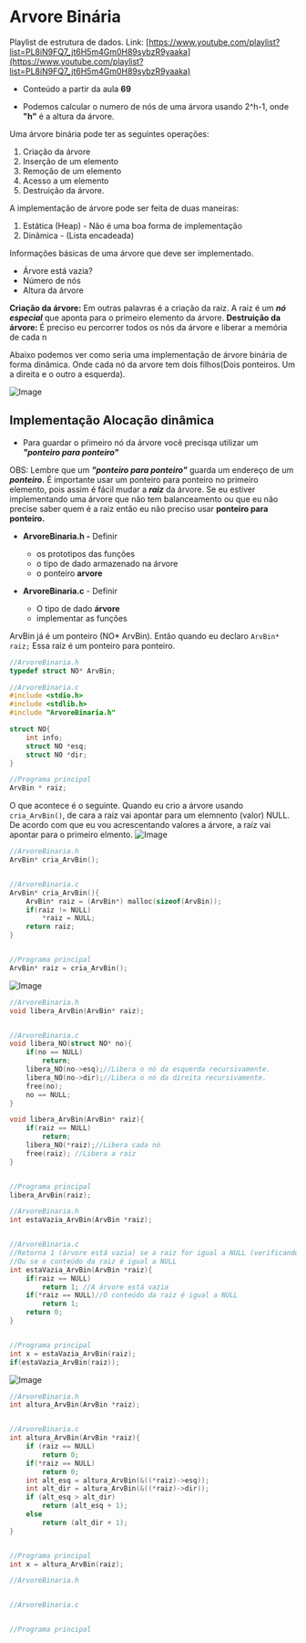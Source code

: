# Arvore Binária

Playlist de estrutura de dados. Link: [https://www.youtube.com/playlist?list=PL8iN9FQ7_jt6H5m4Gm0H89sybzR9yaaka](https://www.youtube.com/playlist?list=PL8iN9FQ7_jt6H5m4Gm0H89sybzR9yaaka) 

- Conteúdo a partir da aula **69**

- Podemos calcular o numero de nós de uma árvora usando 2^h-1, onde **"h"** é a altura da árvore.

Uma árvore binária pode ter as seguintes operações:
1. Criação da árvore
1. Inserção de um elemento
1. Remoção de um elemento
1. Acesso a um elemento
1. Destruição da árvore.

A implementação de árvore pode ser feita de duas maneiras:

1. Estática (Heap) - Não é uma boa forma de implementação
1. Dinâmica - (Lista encadeada)

Informações básicas de uma árvore que deve ser implementado.
- Árvore está vazia?
- Número de nós
- Altura da árvore


**Criação da árvore:** Em outras palavras é a criação da raiz. A raiz é um ***nó especial*** que aponta para o primeiro elemento da árvore.
**Destruição da árvore:** É preciso eu percorrer todos os nós da árvore e liberar a memória de cada n

Abaixo podemos ver como seria uma implementação de árvore binária de forma dinâmica. Onde cada nó da arvore tem dois filhos(Dois ponteiros. Um a direita e o outro a esquerda).

![Image](/home/jefferson/Documents/medley/resources/SkGEE5jMm_SyBPDciMm.png)



## Implementação Alocação dinâmica
- Para guardar o pŕimeiro nó da árvore você precisqa utilizar um ***"ponteiro para ponteiro"*** 

OBS: Lembre que um ***"ponteiro para ponteiro"***  guarda um endereço de um ***ponteiro.*** É importante usar um ponteiro para ponteiro no primeiro elemento, pois assim é fácil mudar a ***raiz*** da árvore. Se eu estiver implementando uma árvore que não tem balanceamento ou que eu não precise saber quem é a raiz então eu não preciso usar **ponteiro para ponteiro.**

- **ArvoreBinaria.h -** Definir 
  - os prototipos das funções
  - o tipo de dado armazenado na árvore
  - o ponteiro **arvore**

- **ArvoreBinaria.c** - Definir
  - O tipo de dado **árvore**
  - implementar as funções 

ArvBin já é um ponteiro (NO* ArvBin). Então quando eu declaro `ArvBin* raiz;` Essa raiz é um ponteiro para ponteiro. 
```c
//ArvoreBinaria.h
typedef struct NO* ArvBin;

//ArvoreBinaria.c
#include <stdio.h>
#include <stdlib.h>
#include "ArvoreBinaria.h"

struct NO{
    int info;
    struct NO *esq;
    struct NO *dir;
}

//Programa principal
ArvBin * raiz;
```

O que acontece é o seguinte. Quando eu crio a árvore usando `cria_ArvBin()`, de cara a raiz vai apontar para um elemnento (valor) NULL. De acordo com que eu vou acrescentando valores a árvore, a raíz vai apontar para o primeiro elmento.
![Image](/home/jefferson/my-notes-Medleytext/resources/SkGEE5jMm_H1wEAVnMQ.png)

```c
//ArvoreBinaria.h
ArvBin* cria_ArvBin();


//ArvoreBinaria.c
ArvBin* cria_ArvBin(){
    ArvBin* raiz = (ArvBin*) malloc(sizeof(ArvBin));
    if(raiz != NULL)
        *raiz = NULL;
    return raiz;
}


//Programa principal
ArvBin* raiz = cria_ArvBin();
```


![Image](/home/jefferson/my-notes-Medleytext/resources/SkGEE5jMm_S1n2lrhzQ.png)


```c
//ArvoreBinaria.h
void libera_ArvBin(ArvBin* raiz);


//ArvoreBinaria.c
void libera_NO(struct NO* no){
    if(no == NULL)
        return;
    libera_NO(no->esq);//Libera o nó da esquerda recursivamente.
    libera_NO(no->dir);//Libera o nó da direita recursivamente.
    free(no);
    no == NULL;
}

void libera_ArvBin(ArvBin* raiz){
    if(raiz == NULL)
        return;
    libera_NO(*raiz);//Libera cada nó
    free(raiz); //Libera a raiz
}


//Programa principal
libera_ArvBin(raiz);
```

```c
//ArvoreBinaria.h
int estaVazia_ArvBin(ArvBin *raiz);


//ArvoreBinaria.c
//Retorna 1 (árvore está vazia) se a raiz for igual a NULL (verificando se ela [raiz] existe ) 
//Ou se o conteúdo da raiz é igual a NULL
int estaVazia_ArvBin(ArvBin *raiz){
    if(raiz == NULL)
        return 1; //A árvore está vazia
    if(*raiz == NULL)//O conteúdo da raiz é igual a NULL
        return 1;
    return 0;
}


//Programa principal
int x = estaVazia_ArvBin(raiz);
if(estaVazia_ArvBin(raiz));
```


![Image](/home/jefferson/my-notes-Medleytext/resources/SkGEE5jMm_ryylHH3M7.png)


```c
//ArvoreBinaria.h
int altura_ArvBin(ArvBin *raiz);


//ArvoreBinaria.c
int altura_ArvBin(ArvBin *raiz){
    if (raiz == NULL)
        return 0;
    if(*raiz == NULL)
        return 0;
    int alt_esq = altura_ArvBin(&((*raiz)->esq));
    int alt_dir = altura_ArvBin(&((*raiz)->dir));
    if (alt_esq > alt_dir)
        return (alt_esq + 1);
    else
        return (alt_dir + 1);
}


//Programa principal
int x = altura_ArvBin(raiz);
```

```c
//ArvoreBinaria.h


//ArvoreBinaria.c


//Programa principal

```







